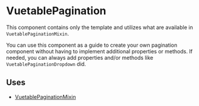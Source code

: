 # VuetablePagination

This component contains only the template and utilizes what are available in `VuetablePaginationMixin`.

You can use this component as a guide to create your own pagination component without having to implement additional properties or methods. If needed, you can always add properties and/or methods like `VuetablePaginationDropdown` did.

## Uses
- [VuetablePaginationMixin](/api/pagination/mixin.md)

